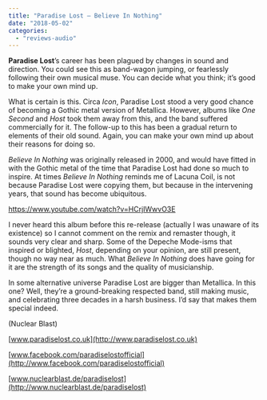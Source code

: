 ```yaml
---
title: "Paradise Lost – Believe In Nothing"
date: "2018-05-02"
categories: 
  - "reviews-audio"
---
```


**Paradise Lost**’s career has been plagued by changes in sound and direction. You could see this as band-wagon jumping, or fearlessly following their own musical muse. You can decide what you think; it’s good to make your own mind up.

What is certain is this. Circa _Icon_, Paradise Lost stood a very good chance of becoming a Gothic metal version of Metallica. However, albums like _One Second_ and _Host_ took them away from this, and the band suffered commercially for it. The follow-up to this has been a gradual return to elements of their old sound. Again, you can make your own mind up about their reasons for doing so.

_Believe In Nothing_ was originally released in 2000, and would have fitted in with the Gothic metal of the time that Paradise Lost had done so much to inspire. At times _Believe In Nothing_ reminds me of Lacuna Coil, is not because Paradise Lost were copying them, but because in the intervening years, that sound has become ubiquitous.

https://www.youtube.com/watch?v=HCrjIWwvO3E

I never heard this album before this re-release (actually I was unaware of its existence) so I cannot comment on the remix and remaster though, it sounds very clear and sharp. Some of the Depeche Mode-isms that inspired or blighted, _Host_, depending on your opinion, are still present, though no way near as much. What _Believe In Nothing_ does have going for it are the strength of its songs and the quality of musicianship.

In some alternative universe Paradise Lost are bigger than Metallica. In this one? Well, they’re a ground-breaking respected band, still making music, and celebrating three decades in a harsh business. I’d say that makes them special indeed.

(Nuclear Blast)

[www.paradiselost.co.uk](http://www.paradiselost.co.uk)

[www.facebook.com/paradiselostofficial](http://www.facebook.com/paradiselostofficial)

[www.nuclearblast.de/paradiselost](http://www.nuclearblast.de/paradiselost)
